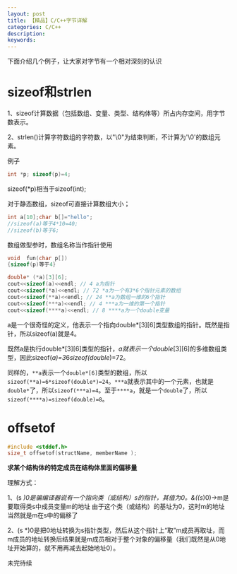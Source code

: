 ```yaml
---
layout: post
title: 【精品】C/C++字节详解
categories: C/C++
description: 
keywords: 
---
```



下面介绍几个例子，让大家对字节有一个相对深刻的认识

# sizeof和strlen

1、sizeof计算数据（包括数组、变量、类型、结构体等）所占内存空间，用字节数表示。

2、strlen()计算字符数组的字符数，以"\0"为结束判断，不计算为'\0'的数组元素。

例子
```c
int *p; sizeof(p)=4;
```
sizeof(*p)相当于sizeof(int);

 
对于静态数组，sizeof可直接计算数组大小；
```c
int a[10];char b[]="hello";
//sizeof(a)等于4*10=40;
//sizeof(b)等于6;
```
  
数组做型参时，数组名称当作指针使用
```c
void  fun(char p[])
{sizeof(p)等于4}
```
 
 
```c
double* (*a)[3][6]; 
cout<<sizeof(a)<<endl; // 4 a为指针
cout<<sizeof(*a)<<endl; // 72 *a为一个有3*6个指针元素的数组
cout<<sizeof(**a)<<endl; // 24 **a为数组一维的6个指针
cout<<sizeof(***a)<<endl; // 4 ***a为一维的第一个指针
cout<<sizeof(****a)<<endl; // 8 ****a为一个double变量
```
a是一个很奇怪的定义，他表示一个指向double*[3][6]类型数组的指针。既然是指针，所以sizeof(a)就是4。 

既然a是执行double*[3][6]类型的指针，*a就表示一个double*[3][6]的多维数组类型，因此sizeof(*a)=3*6*sizeof(double*)=72。

同样的，`**a`表示一个`double*[6]`类型的数组，所以`sizeof(**a)=6*sizeof(double*)=24`。`***a`就表示其中的一个元素，也就是`double*`了，所以`sizeof(***a)=4`。至于`****a`，就是一个`double`了，所以`sizeof(****a)=sizeof(double)=8`。



# offsetof

```c
#include <stddef.h>
size_t offsetof(structName, memberName );
```
**求某个结构体的特定成员在结构体里面的偏移量**

理解方式：

1、(s *)0是骗编译器说有一个指向类（或结构）s的指针，其值为0。&((s*)0)->m是要取得类s中成员变量m的地址   由于这个类（或结构）的基址为0，这时m的地址当然就是m在s中的偏移了
 
2、(s *)0是把0地址转换为s指针类型，然后从这个指针上“取”m成员再取址，而m成员的地址转换后结果就是m成员相对于整个对象的偏移量（我们既然是从0地址开始算的，就不用再减去起始地址0）。
 
未完待续


  
  
  
  
  

